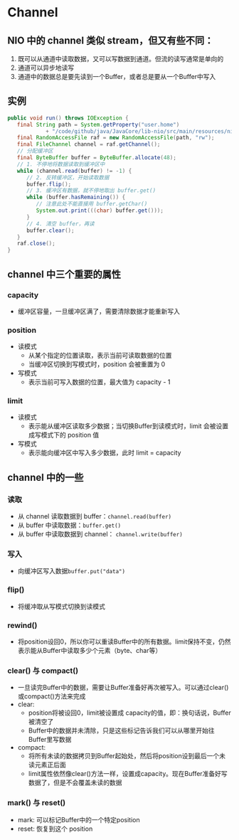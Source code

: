# Channel

## NIO 中的 channel 类似 stream，但又有些不同：
 1. 既可以从通道中读取数据，又可以写数据到通道。但流的读写通常是单向的
 2. 通道可以异步地读写
 3. 通道中的数据总是要先读到一个Buffer，或者总是要从一个Buffer中写入

## 实例
```java
public void run() throws IOException {
   final String path = System.getProperty("user.home")
            + "/code/github/java/JavaCore/lib-nio/src/main/resources/nio-data.txt";
   final RandomAccessFile raf = new RandomAccessFile(path, "rw");
   final FileChannel channel = raf.getChannel();
   // 分配缓冲区
   final ByteBuffer buffer = ByteBuffer.allocate(48);
   // 1. 不停地将数据读取到缓冲区中
   while (channel.read(buffer) != -1) {
      // 2. 反转缓冲区，开始读取数据
      buffer.flip();
      // 3. 缓冲区有数据，就不停地取出 buffer.get()
      while (buffer.hasRemaining()) {
         // 注意此处不能直接用 buffer.getChar()
         System.out.print(((char) buffer.get()));
      }
      // 4. 清空 buffer，再读
      buffer.clear();
   }
   raf.close();
}
```

## channel 中三个重要的属性

### capacity
- 缓冲区容量，一旦缓冲区满了，需要清除数据才能重新写入
### position
- 读模式
   - 从某个指定的位置读取，表示当前可读取数据的位置
   - 当缓冲区切换到写模式时，position 会被重置为 0
- 写模式
   - 表示当前可写入数据的位置，最大值为 capacity - 1
### limit
- 读模式
   - 表示能从缓冲区读取多少数据；当切换Buffer到读模式时，limit 会被设置成写模式下的 position 值
- 写模式
   - 表示能向缓冲区中写入多少数据，此时 limit = capacity
   
## channel 中的一些

### 读取
- 从 channel 读取数据到 buffer：`channel.read(buffer)`
- 从 buffer 中读取数据：`buffer.get()`
- 从 buffer 中读取数据到 channel： `channel.write(buffer)`

### 写入
- 向缓冲区写入数据`buffer.put("data")`

### flip()
- 将缓冲取从写模式切换到读模式

### rewind()
- 将position设回0，所以你可以重读Buffer中的所有数据。limit保持不变，仍然表示能从Buffer中读取多少个元素（byte、char等）

### clear() 与 compact()
- 一旦读完Buffer中的数据，需要让Buffer准备好再次被写入。可以通过clear()或compact()方法来完成
- clear:
   - position将被设回0，limit被设置成 capacity的值，即：换句话说，Buffer 被清空了 
   - Buffer中的数据并未清除，只是这些标记告诉我们可以从哪里开始往Buffer里写数据
- compact:
   - 将所有未读的数据拷贝到Buffer起始处，然后将position设到最后一个未读元素正后面
   - limit属性依然像clear()方法一样，设置成capacity。现在Buffer准备好写数据了，但是不会覆盖未读的数据
   
### mark() 与 reset()
- mark: 可以标记Buffer中的一个特定position
- reset: 恢复到这个 position